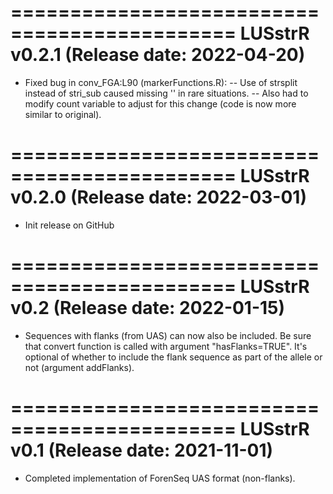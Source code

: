 
=============================================
LUSstrR v0.2.1 (Release date: 2022-04-20)
=============================================
- Fixed bug in conv_FGA:L90 (markerFunctions.R):
 -- Use of strsplit instead of stri_sub caused missing '' in rare situations. 
 -- Also had to modify count variable to adjust for this change (code is now more similar to original).

=============================================
LUSstrR v0.2.0 (Release date: 2022-03-01)
=============================================
- Init release on GitHub

=============================================
LUSstrR v0.2 (Release date: 2022-01-15)
=============================================
- Sequences with flanks (from UAS) can now also be included. Be sure that convert function is called with argument "hasFlanks=TRUE". 
It's optional of whether to include the flank sequence as part of the allele or not (argument addFlanks).

=============================================
LUSstrR v0.1 (Release date: 2021-11-01)
=============================================
- Completed implementation of ForenSeq UAS format (non-flanks).